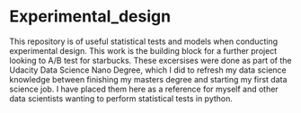 # Experimental_design
This repository is of useful statistical tests and models when conducting experimental design. This work is the building block for a further project looking to A/B test for starbucks.
These excersises were done as part of the Udacity Data Science Nano Degree, which I did to refresh my data science knowledge between finishing my masters degree and starting my first data science job. I have placed them here as a reference for myself and other data scientists wanting to perform statistical tests in python.
